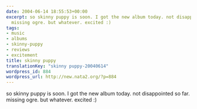 ```yaml
---
date: 2004-06-14 18:55:53+00:00
excerpt: so skinny puppy is soon. I got the new album today. not disappointed so far.
  missing ogre. but whatever. excited :)
tags:
- music
- albums
- skinny-puppy
- reviews
- excitement
title: skinny puppy
translationKey: "skinny puppy-20040614"
wordpress_id: 884
wordpress_url: http://new.nata2.org/?p=884
---
```


so skinny puppy is soon. I got the new album today. not disappointed so far. missing ogre. but whatever. excited :)